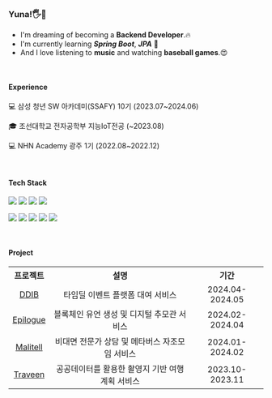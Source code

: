 ### Yuna!🖐🌻

- I'm dreaming of becoming a **Backend Developer**.🔥
- I'm currently learning _**Spring Boot**_, _**JPA**_ 🚀
- And I love listening to **music** and watching **baseball games**.😍
<br>

#### Experience
💻 삼성 청년 SW 아카데미(SSAFY) 10기 (2023.07~2024.06)
<br>

🎓 조선대학교 전자공학부 지능IoT전공 (~2023.08)
<br>

💻 NHN Academy 광주 1기 (2022.08~2022.12)


<br>

#### Tech Stack
<img src="https://img.shields.io/badge/Java-007396?style=flat&logo=Java&logoColor=white"> <img src="https://img.shields.io/badge/Spring-6DB33F?style=flat&logo=spring&logoColor=white"> <img src="https://img.shields.io/badge/Hibernate-59666C?style=flat&logo=hibernate&logoColor=white"> <img src="https://img.shields.io/badge/Mysql-4479A1?style=flat&logo=mysql&logoColor=white">

<img src="https://img.shields.io/badge/Git-F05032?style=flat&logo=git&logoColor=white"> <img src="https://img.shields.io/badge/Github-181717?style=flat&logo=github&logoColor=white"> <img src="https://img.shields.io/badge/Gitlab-FC6D26?style=flat&logo=gltlab&logoColor=white"> <img src="https://img.shields.io/badge/IntelliJ IDEA-000000?style=flat&logo=intellijidea&logoColor=white"> <img src="https://img.shields.io/badge/Eclipse IDE-2C2255?style=flat&logo=eclipseide&logoColor=white">

<br>

#### Project

<table style="text-align: center;">
  <tr>
    <th>프로젝트</th>
    <th>설명</th>
    <th>기간</th>
  </tr>
  <tr>
    <td><a href="https://github.com/kn9012/DDIB">DDIB</a></td>
    <td>타임딜 이벤트 플랫폼 대여 서비스</td>
    <td>2024.04-2024.05</td>
  </tr>
  <tr>
    <td><a href="https://github.com/kn9012/Epilogue">Epilogue</a></td>
    <td>블록체인 유언 생성 및 디지털 추모관 서비스</td>
    <td>2024.02-2024.04</td>
  </tr>
  <tr>
    <td><a href="https://github.com/kn9012/Malitell">Malitell</a></td>
    <td>비대면 전문가 상담 및 메타버스 자조모임 서비스</td>
    <td>2024.01-2024.02</td>
  </tr>
  <tr>
    <td><a href="https://github.com/kn9012/Traveen">Traveen</a></td>
    <td>공공데이터를 활용한 촬영지 기반 여행 계획 서비스</td>
    <td>2023.10-2023.11</td>
  </tr>
</table>

<br />


